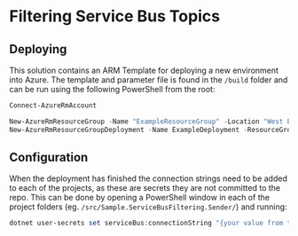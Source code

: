 # Filtering Service Bus Topics

## Deploying

This solution contains an ARM Template for deploying a new environment into Azure. The template and parameter file is found in the `/build` folder and can be run using the following PowerShell from the root:

```powershell
Connect-AzureRmAccount

New-AzureRmResourceGroup -Name "ExampleResourceGroup" -Location "West Europe"
New-AzureRmResourceGroupDeployment -Name ExampleDeployment -ResourceGroupName "ExampleResourceGroup" -TemplateFile build\armtemplate.json
```

## Configuration

When the deployment has finished the connection strings need to be added to each of the projects, as these are secrets they are not committed to the repo. This can be done by opening a PowerShell window in each of the project folders (eg. `/src/Sample.ServiceBusFiltering.Sender/`) and running:

```powershell
dotnet user-secrets set serviceBus:connectionString "{your value from the Azure portal}"
```
